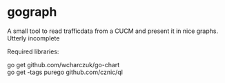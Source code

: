 # gograph
A small tool to read trafficdata from a CUCM and present it in nice graphs. Utterly incomplete

Required libraries:

go get github.com/wcharczuk/go-chart<br>
go get -tags purego github.com/cznic/ql
